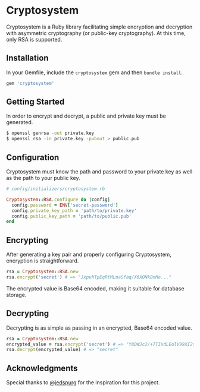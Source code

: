 # Cryptosystem
Cryptosystem is a Ruby library facilitating simple encryption and decryption with asymmetric cryptography (or public-key
cryptography). At this time, only RSA is supported.

## Installation
In your Gemfile, include the `cryptosystem` gem and then `bundle install`.

```ruby
gem 'cryptosystem'
```

## Getting Started
In order to encrypt and decrypt, a public and private key must be generated.

```bash
$ openssl genrsa -out private.key
$ openssl rsa -in private.key -pubout > public.pub
```

## Configuration
Cryptosystem must know the path and password to your private key as well as the path to your public key.

```ruby
# config/initializers/cryptosystem.rb

Cryptosystem::RSA.configure do |config|
  config.password = ENV['secret-password']
  config.private_key_path = 'path/to/private.key'
  config.public_key_path = 'path/to/public.pub'
end
```

## Encrypting
After generating a key pair and properly configuring Cryptosystem, encryption is straightforward.

```ruby
rsa = Cryptosystem::RSA.new
rsa.encrypt('secret') # => "JxpuhTpEqRtMLmaSfaq/X6XONkBnMe..."
```

The encrypted value is Base64 encoded, making it suitable for database storage.

## Decrypting
Decrypting is as simple as passing in an encrypted, Base64 encoded value.

```ruby
rsa = Cryptosystem::RSA.new
encrypted_value = rsa.encrypt('secret') # => "Y8DWJc2/+7TIxdLEolV99XI2sclHuK..."
rsa.decrypt(encrypted_value) # => "secret"
```

## Acknowledgments
Special thanks to [@jedspurg](https://github.com/jedspurg) for the inspiration for this project.
